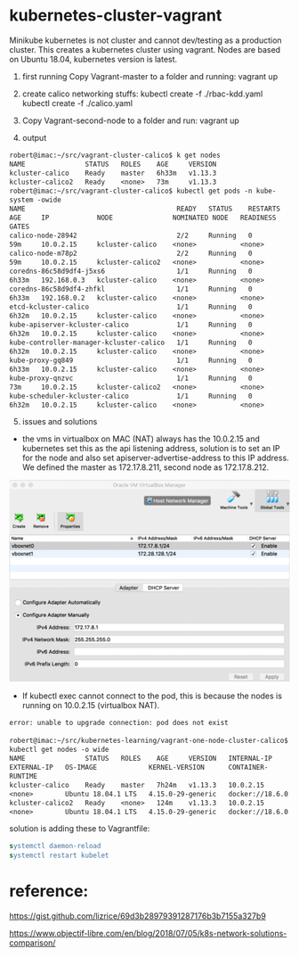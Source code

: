 # kubernetes-cluster-vagrant

Minikube kubernetes is not cluster and cannot dev/testing as a production cluster. This creates a kubernetes cluster using vagrant. Nodes are based on Ubuntu 18.04, kubernetes version is latest.
1. first running Copy Vagrant-master to a folder and running:
vagrant up
2. create calico networking stuffs:
kubectl create -f ./rbac-kdd.yaml
kubectl create -f ./calico.yaml

3. Copy Vagrant-second-node to a folder and run:
vagrant up

4. output
```
robert@imac:~/src/vagrant-cluster-calico$ k get nodes
NAME               STATUS   ROLES    AGE     VERSION
kcluster-calico    Ready    master   6h33m   v1.13.3
kcluster-calico2   Ready    <none>   73m     v1.13.3
robert@imac:~/src/vagrant-cluster-calico$ kubectl get pods -n kube-system -owide
NAME                                      READY   STATUS    RESTARTS   AGE     IP            NODE               NOMINATED NODE   READINESS GATES
calico-node-28942                         2/2     Running   0          59m     10.0.2.15     kcluster-calico    <none>           <none>
calico-node-m78p2                         2/2     Running   0          59m     10.0.2.15     kcluster-calico2   <none>           <none>
coredns-86c58d9df4-j5xs6                  1/1     Running   0          6h33m   192.168.0.3   kcluster-calico    <none>           <none>
coredns-86c58d9df4-zhfkl                  1/1     Running   0          6h33m   192.168.0.2   kcluster-calico    <none>           <none>
etcd-kcluster-calico                      1/1     Running   0          6h32m   10.0.2.15     kcluster-calico    <none>           <none>
kube-apiserver-kcluster-calico            1/1     Running   0          6h32m   10.0.2.15     kcluster-calico    <none>           <none>
kube-controller-manager-kcluster-calico   1/1     Running   0          6h32m   10.0.2.15     kcluster-calico    <none>           <none>
kube-proxy-gq849                          1/1     Running   0          6h33m   10.0.2.15     kcluster-calico    <none>           <none>
kube-proxy-qnzvc                          1/1     Running   0          73m     10.0.2.15     kcluster-calico2   <none>           <none>
kube-scheduler-kcluster-calico            1/1     Running   0          6h32m   10.0.2.15     kcluster-calico    <none>           <none>
```

5. issues and solutions
* the vms in virtualbox on MAC (NAT) always has the 10.0.2.15 and kubernetes set this as the api listening address, solution is to set an IP for the node and also set apiserver-advertise-address to this IP address.
We defined the master as 172.17.8.211, second node as 172.17.8.212.

![Alt text](images/virtualbox-networking.png "Virtualbox networking settings")
      
* If kubectl exec cannot connect to the pod, this is because the nodes is running on 10.0.2.15 (virtualbox NAT). 
```robert@imac:~/src/kubernetes-learning/vagrant-one-node-cluster-calico$  kubectl exec -it nginx-7db75b8b78-47j9d -- bash 
error: unable to upgrade connection: pod does not exist

robert@imac:~/src/kubernetes-learning/vagrant-one-node-cluster-calico$ kubectl get nodes -o wide
NAME               STATUS   ROLES    AGE     VERSION   INTERNAL-IP   EXTERNAL-IP   OS-IMAGE             KERNEL-VERSION      CONTAINER-RUNTIME
kcluster-calico    Ready    master   7h24m   v1.13.3   10.0.2.15     <none>        Ubuntu 18.04.1 LTS   4.15.0-29-generic   docker://18.6.0
kcluster-calico2   Ready    <none>   124m    v1.13.3   10.0.2.15     <none>        Ubuntu 18.04.1 LTS   4.15.0-29-generic   docker://18.6.0
```
solution is adding these to Vagrantfile:
```sed -i "/KUBELET_EXTRA_ARGS=/c\KUBELET_EXTRA_ARGS=--node-ip=$IPADDR" /etc/default/kubelet
systemctl daemon-reload
systemctl restart kubelet
```

# reference:
https://gist.github.com/lizrice/69d3b28979391287176b3b7155a327b9

https://www.objectif-libre.com/en/blog/2018/07/05/k8s-network-solutions-comparison/

